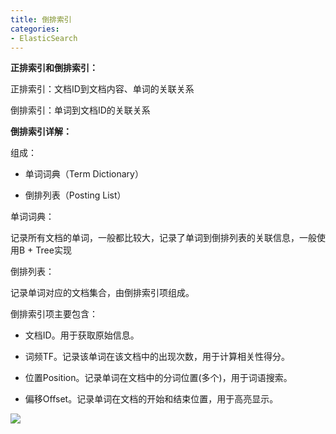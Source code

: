 ```yaml
---
title: 倒排索引
categories: 
- ElasticSearch
---
```


**正排索引和倒排索引：**

正排索引：文档ID到文档内容、单词的关联关系

倒排索引：单词到文档ID的关联关系

**倒排索引详解：**

组成：

* 单词词典（Term Dictionary）

* 倒排列表（Posting List）

单词词典：

记录所有文档的单词，一般都比较大，记录了单词到倒排列表的关联信息，一般使用B + Tree实现

倒排列表：

记录单词对应的文档集合，由倒排索引项组成。

倒排索引项主要包含：

* 文档ID。用于获取原始信息。

* 词频TF。记录该单词在该文档中的出现次数，用于计算相关性得分。

* 位置Position。记录单词在文档中的分词位置(多个)，用于词语搜索。

* 偏移Offset。记录单词在文档的开始和结束位置，用于高亮显示。

![](https://xiaoflyfish.oss-cn-beijing.aliyuncs.com/image/20201205232708.png)